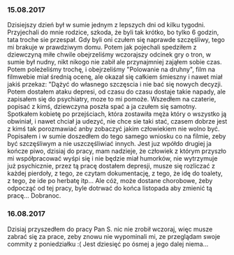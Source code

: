 ### 15.08.2017
Dzisiejszy dzień był w sumie jednym z lepszych dni od kilku tygodni. Przyjechali do mnie rodzice, szkoda, że byli tak krótko, bo tylko 6 godzin, tata troche sie przespał. Gdy byli oni czułem się naprawde szczęśliwy, tego mi brakuje w prawdziwym domu.
Potem jak pojechali spedziłem z dziewczyną miłe chwile obejrzeliśmy wczorajszy odcinek gry o tron, w sumie był nudny, nikt nikogo nie zabił ale przynajmniej zająłem sobie czas. Potem poleżeliśmy trochę, i obejrzeliśmy "Polowanie na druhny", film na filmwebie miał średnią ocenę, ale okazał się całkiem śmieszny i nawet miał jakiś przekaz: "Dążyć do własnego szczęscia i nie bać się nowych decyzji.
Potem dostałem ataku depresi, od czasu do czasu dostaje takie napady, ale zapisałem się do psychiatry, moze to mi pomoże.
Wszedłem na czaterie, popisać z kimś, dziewczyna poszła spać a ja czułem się samotny. Spotkałem kobietę po przejściach, która zostawiła męża który o wszystko ją obwiniał, i nawet chciał ja udezyć, nie chce sie taki stać, czasem dobrze jest z kimś tak porozmawiać anby zobaczyć jakim człowiekiem nie wolno być. Popisałem i w sumie doszedłem do tego samego wniosku co na filmie, zeby być szczęśliwym a nie uszczęśliwiać innych.
Jest juz wpółdo drugiej ja kończe piwo, dzisiaj do pracy, mam nadzieje, że człowiek z którym przyszło mi współpracować wyśpi się i nie będzie miał humorków, nie wytrzymuje już psychicznie, przez tą pracę dostałem depresji, musze się rozliczać z każdej pierdoły, z tego, ze czytam dokumentację, z tego, że idę do toalety, z tego, że ide po herbatę itp...
Ale cóż, może dostane chorobowe, żeby odpocząć od tej pracy, byle dotrwać do końca listopada aby zmienić tą pracę...
Dobranoc.


### 16.08.2017
Dzisiaj przyszedłem do pracy Pan S. nic nie zrobił wczoraj, więc musze zabrać się za prace, zeby znowu nie wypominali mi, ze przeglądam swoje commity z poniedziałku :( Jest dziesięć po ósmej a jego dalej niema...

